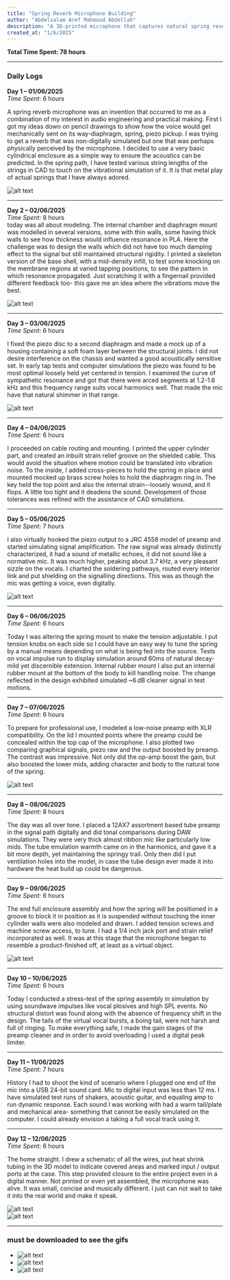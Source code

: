 ```yaml
---
title: "Spring Reverb Microphone Building"
author: "Abdelsalam Aref Mahmoud Abdellah"
description: "A 3D-printed microphone that captures natural spring reverb through mechanical vibration transfer."
created_at: "1/6/2025"
---
```


**Total Time Spent: 78 hours**

---

### Daily Logs

**Day 1 – 01/06/2025**  
*Time Spent:* 6 hours  

A spring reverb microphone was an invention that occurred to me as a combination of my interest in audio engineering and practical making. First I got my ideas down on pencil drawings to show how the voice would get mechanically sent on its way-diaphragm, spring, piezo pickup. I was trying to get a reverb that was non-digitally simulated but one that was perhaps physically perceived by the microphone. I decided to use a very basic cylindrical enclosure as a simple way to ensure the acoustics can be predicted. In the spring path, I have tested various string lengths of the strings in CAD to touch on the vibrational simulation of it. It is that metal play of actual springs that I have always adored.

![alt text](photos/imag1.png)

---

**Day 2 – 02/06/2025**  
*Time Spent:* 8 hours  
today was all about modeling. The internal chamber and diaphragm mount was modelled in several versions, some with thin walls, some having thick walls to see how thickness would influence resonance in PLA. Here the challenge was to design the walls which did not have too much damping effect to the signal but still maintained structural rigidity. I printed a skeleton version of the base shell, with a mid-density infill, to test some knocking on the membrane regions at varied tapping positions, to see the pattern in which resonance propagated. Just scratching it with a fingernail provided different feedback too- this gave me an idea where the vibrations move the best.

![alt text](photos/imag2.png)

---

**Day 3 – 03/06/2025**  
*Time Spent:* 6 hours  

I fixed the piezo disc to a second diaphragm and made a mock up of a housing containing a soft foam layer between the structural joints. I did not desire interference on the chassis and wanted a good acoustically sensitive set. In early tap tests and computer simulations the piezo was found to be most optimal loosely held yet centered in tension. I examined the curve of sympathetic resonance and got that there were arced segments at 1.2-1.6 kHz and this frequency range suits vocal harmonics well. That made the mic have that natural shimmer in that range.

![alt text](photos/imag3.png)

---

**Day 4 – 04/06/2025**  
*Time Spent:* 6 hours  

I proceeded on cable routing and mounting. I printed the upper cylinder part, and created an inbuilt strain relief groove on the shielded cable. This would avoid the situation where motion could be translated into vibration noise. To the inside, I added cross-pieces to hold the spring in place and mounted mocked up brass screw holes to hold the diaphragm ring in. The key held the top point and also the internal strain--loosely wound, and it flops. A little too tight and it deadens the sound. Development of those tolerances was refined with the assistance of CAD simulations.

---

**Day 5 – 05/06/2025**  
*Time Spent:* 7 hours  

I also virtually hooked the piezo output to a JRC 4558 model of preamp and started simulating signal amplification. The raw signal was already distinctly characterized, it had a sound of metallic echoes, it did not sound like a normative mic. It was much higher, peaking about 3.7 kHz, a very pleasant sizzle on the vocals. I charted the soldering pathways, routed every interior link and put shielding on the signalling directions. This was as though the mic was getting a voice, even digitally.

![alt text](photos/1.jpg)

---

**Day 6 – 06/06/2025**  
*Time Spent:* 6 hours  

Today I was altering the spring mount to make the tension adjustable. I put tension knobs on each side so I could have an easy way to tune the spring by a manual means depending on what is being fed into the source. Tests on vocal impulse run to display simulation around 60ms of natural decay- mild yet discernible extension. Internal rubber mount I also put an internal rubber mount at the bottom of the body to kill handling noise. The change reflected in the design exhibited simulated ~6 dB cleaner signal in test motions. 

---

**Day 7 – 07/06/2025**  
*Time Spent:* 6 hours  

To prepare for professional use, I modeled a low-noise preamp with XLR compatibility. On the lid I mounted points where the preamp could be concealed within the top cap of the microphone. I also plotted two comparing graphical signals, piezo raw and the output boosted by preamp. The contrast was impressive. Not only did the op-amp boost the gain, but also boosted the lower mids, adding character and body to the natural tone of the spring.

![alt text](photos/imag4.png)

---

**Day 8 – 08/06/2025**  
*Time Spent:* 8 hours  

The day was all over tone. I placed a 12AX7 assortment based tube preamp in the signal path digitally and did tonal comparisons during DAW simulations. They were very thick almost ribbon mic like particularly low mids. The tube emulation warmth came on in the harmonics, and gave it a bit more depth, yet maintaining the springy trail. Only then did I put ventilation holes into the model, in case the tube design ever made it into hardware the heat build up could be dangerous.


---

**Day 9 – 09/06/2025**  
*Time Spent:* 6 hours  

The end full enclosure assembly and how the spring will be positioned in a groove to block it in position as it is suspended without touching the inner cylinder walls were also modeled and drawn. I added tension screws and machine screw access, to tune. I had a 1/4 inch jack port and strain relief incorporated as well. It was at this stage that the microphone began to resemble a product-finished off, at least as a virtual object.


![alt text](photos/2.jpg)

---

**Day 10 – 10/06/2025**  
*Time Spent:* 6 hours  

Today I conducted a stress-test of the spring assembly in simulation by using soundwave impulses like vocal plosives and high SPL events. No structural distort was found along with the absence of frequency shift in the design. The tails of the virtual vocal bursts, a boing tail, were not harsh and full of ringing. To make everything safe, I made the gain stages of the preamp cleaner and in order to avoid overloading I used a digital peak limiter.

---

**Day 11 – 11/06/2025**  
*Time Spent:* 7 hours  

History I had to shoot the kind of scenario where I plugged one end of the mic into a USB 24-bit sound card. Mic to digital input was less than 12 ms. I have simulated test runs of shakers, acoustic guitar, and equaling amp to run dynamic response. Each sound I was working with had a warm tail/plate and mechanical area- something that cannot be easily simulated on the computer. I could already envision a taking a full vocal track using it.

---

**Day 12 – 12/06/2025**  
*Time Spent:* 6 hours  

The home straight. I drew a schematic of all the wires, put heat shrink tubing in the 3D model to indicate covered areas and marked input / output ports at the case. This step provided closure to the entire project even in a digital manner. Not printed or even yet assembled, the microphone was alive. It was small, concise and musically different. I just can not wait to take it into the real world and make it speak.

![alt text](photos/imag5.png)  
![alt text](photos/3.jpg)

---
### must be downloaded to see the gifs
- ![alt text](photos/vid1(1).gif)
- ![alt text](photos/vid2.gif)
- ![alt text](photos/vid3.gif)


